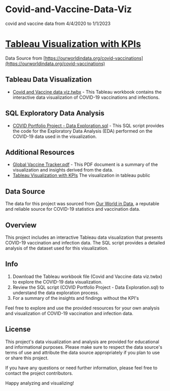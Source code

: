 # Covid-and-Vaccine-Data-Viz
covid and vaccine data from 4/4/2020 to 1/1/2023

# [Tableau Visualization with KPIs](https://public.tableau.com/app/profile/kiyomichi.suzuki/viz/CovidandVaccinedataviz/GlobalVaccineTracker)

Data Source from [https://ourworldindata.org/covid-vaccinations](https://ourworldindata.org/covid-vaccinations)

## Tableau Data Visualization

- [Covid and Vaccine data viz.twbx](Covid%20and%20Vaccine%20data%20viz.twbx) - This Tableau workbook contains the interactive data visualization of COVID-19 vaccinations and infections.

## SQL Exploratory Data Analysis

- [COVID Portfolio Project - Data Exploration.sql](COVID%20Portfolio%20Project%20-%20Data%20Exploration.sql) - This SQL script provides the code for the Exploratory Data Analysis (EDA) performed on the COVID-19 data used in the visualization.

## Additional Resources

- [Global Vaccine Tracker.pdf](Global%20Vaccine%20Tracker.pdf) - This PDF document is a summary of the visualization and insights derived from the data.
- [Tableau Visualization with KPIs](https://public.tableau.com/app/profile/kiyomichi.suzuki/viz/CovidandVaccinedataviz/GlobalVaccineTracker) The visualization in tableau public

## Data Source

The data for this project was sourced from [Our World in Data](https://ourworldindata.org/covid-vaccinations), a reputable and reliable source for COVID-19 statistics and vaccination data.

## Overview

This project includes an interactive Tableau data visualization that presents COVID-19 vaccination and infection data. The SQL script provides a detailed analysis of the dataset used for this visualization.

## Info

1. Download the Tableau workbook file (Covid and Vaccine data viz.twbx) to explore the COVID-19 data visualization.
2. Review the SQL script (COVID Portfolio Project - Data Exploration.sql) to understand the data exploration process.
3. For a summary of the insights and findings without the KPI's

Feel free to explore and use the provided resources for your own analysis and visualization of COVID-19 vaccination and infection data.

## License

This project's data visualization and analysis are provided for educational and informational purposes. Please make sure to respect the data source's terms of use and attribute the data source appropriately if you plan to use or share this project.

If you have any questions or need further information, please feel free to contact the project contributors.

Happy analyzing and visualizing!
